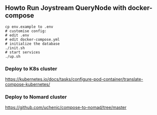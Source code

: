 ## Howto Run Joystream QueryNode with docker-compose

```
cp env.example to .env
# customise config:
# edit .env
# edit docker-compose.yml
# initialize the database
./init.sh
# start services
./up.sh
```

### Deploy to K8s cluster
https://kubernetes.io/docs/tasks/configure-pod-container/translate-compose-kubernetes/

### Deploy to Nomard cluster
https://github.com/uchenic/compose-to-nomad/tree/master
